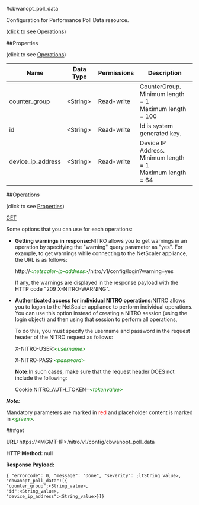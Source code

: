 #cbwanopt_poll_data



Configuration for Performance Poll Data resource.

<span>(click to see [Operations](#operations))</span>



##Properties 

<span>(click to see [Operations](#operations))</span>





<table><thead><tr><th>Name</th><th>Data Type</th><th>Permissions</th><th>Description</th></tr></thead><tbody><tr><td>counter_group</td><td>&lt;String></td><td>Read-write</td><td>CounterGroup.<br>Minimum length = 1<br>Maximum length = 100</td></tr><tr><td>id</td><td>&lt;String></td><td>Read-write</td><td>Id is system generated key.</td></tr><tr><td>device_ip_address</td><td>&lt;String></td><td>Read-write</td><td>Device IP Address.<br>Minimum length = 1<br>Maximum length = 64</td></tr></tbody></table>

##Operations 

<span>(click to see [Properties](#properties))</span>





[GET](#get)





Some options that you can use for each operations:

<ul><li><p><b>Getting warnings in response:</b>NITRO allows you to get warnings in an operation by specifying the "warning" query parameter as "yes". For example, to get warnings while connecting to the NetScaler appliance, the URL is as follows:</p><p>http://<span style="color:green;font-style:italic;">&lt;netscaler-ip-address&gt;</span>/nitro/v1/config/login?warning=yes</p><p>If any, the warnings are displayed in the response payload with the HTTP code "209 X-NITRO-WARNING".</p></li><li><p><b>Authenticated access for individual NITRO operations:</b>NITRO allows you to logon to the NetScaler appliance to perform individual operations. You can use this option instead of creating a NITRO session (using the login object) and then using that session to perform all operations,</p><p>To do this, you must specify the username and password in the request header of the NITRO request as follows:</p><p>X-NITRO-USER:<span style="color:green;font-style:italic;">&lt;username&gt;</span></p><p>X-NITRO-PASS:<span style="color:green;font-style:italic;">&lt;password&gt;</span></p><p><b>Note:</b>In such cases, make sure that the request header DOES not include the following:</p><p>Cookie:NITRO_AUTH_TOKEN=<span style="color:green;font-style:italic;">&lt;tokenvalue&gt;</span></p></li></ul>







***Note:*** 

Mandatory parameters are marked in <span style="color:#FF0000;">red</span> and placeholder content is marked in <span style="color:green;font-style:italic">&lt;green&gt;</span>.



###get







<b>URL: </b>https://&lt;MGMT-IP&gt;/nitro/v1/config/cbwanopt_poll_data

<b>HTTP Method: </b>null

<b>Response Payload: </b>
```
{ "errorcode": 0, "message": "Done", "severity": ;ltString_value>, "cbwanopt_poll_data":[{
"counter_group":<String_value>,
"id":<String_value>,
"device_ip_address":<String_value>}]}
```







